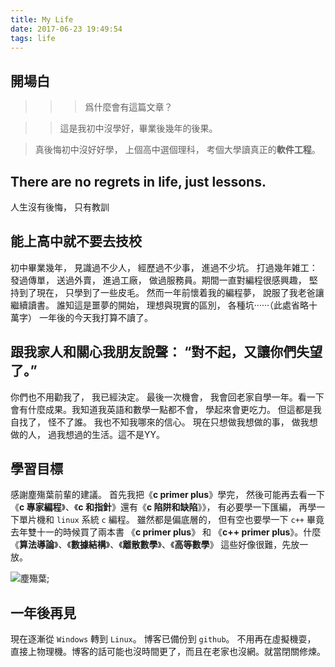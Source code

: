 ```yaml
---
title: My Life
date: 2017-06-23 19:49:54
tags: life
---
```


## 開場白
>>> 爲什麼會有這篇文章？

>> 這是我初中沒學好，畢業後幾年的後果。

> 真後悔初中沒好好學， 上個高中選個理科， 考個大學讀真正的**軟件工程**。 

<!--more-->

## There are no regrets in life, just lessons.
人生沒有後悔， 只有教訓 


## 能上高中就不要去技校
初中畢業幾年， 見識過不少人， 經歷過不少事， 進過不少坑。 打過幾年雑工： 發過傳單， 送過外賣， 進過工廠， 做過服務員。期間一直對編程很感興趣， 堅持到了現在， 只學到了一些皮毛。 然而一年前懷着我的編程夢， 說服了我老爸讓繼續讀書。 誰知這是噩夢的開始， 理想與現實的區別， 各種坑······（此處省略十萬字） 一年後的今天我打算不讀了。 

## 跟我家人和關心我朋友說聲： “對不起，又讓你們失望了。”
你們也不用勸我了， 我已經決定。 最後一次機會， 我會回老家自學一年。看一下會有什麼成果。我知道我英語和數學一點都不會， 學起來會更吃力。 但這都是我自找了， 怪不了誰。 我也不知我哪來的信心。 現在只想做我想做的事， 做我想做的人， 過我想過的生活。這不是YY。

## 學習目標
感謝塵殤葉前輩的建議。 首先我把《**c primer plus**》學完， 然後可能再去看一下《**c 專家編程**》、《**c 和指針**》還有《**c 陷阱和缺陷**》》， 有必要學一下匯編， 再學一下單片機和 `linux` 系統 `c` 編程。 雖然都是偏底層的， 但有空也要學一下 `c++` 畢竟去年雙十一的時候買了兩本書 《**c primer plus**》 和 《**c++ primer plus**》。什麼《**算法導論**》、《**數據結構**》、《**離散數學**》、《**高等數學**》 這些好像很難，先放一放。

![塵殤葉](https://github.com/ByXc01/Blog-image/raw/master/my_life/yeshangchen.png "塵殤葉");
## 一年後再見
現在逐漸從 `Windows` 轉到 `Linux`。 博客已備份到 `github`。 不用再在虛擬機耍， 直接上物理機。博客的話可能也沒時間更了，而且在老家也沒網。就當閉關修煉。
